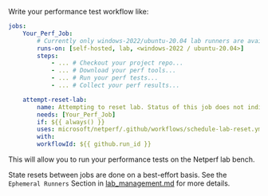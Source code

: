 
Write your performance test workflow like:
```yaml
jobs:
    Your_Perf_Job:
        # Currently only windows-2022/ubuntu-20.04 lab runners are available.
        runs-on: [self-hosted, lab, <windows-2022 / ubuntu-20.04>]
        steps:
            - ... # Checkout your project repo...
            - ... # Download your perf tools...
            - ... # Run your perf tests...
            - ... # Collect your perf results...

    attempt-reset-lab:
        name: Attempting to reset lab. Status of this job does not indicate result of lab reset. Look at job details.
        needs: [Your_Perf_Job]
        if: ${{ always() }}
        uses: microsoft/netperf/.github/workflows/schedule-lab-reset.yml@main
        with:
        workflowId: ${{ github.run_id }}
```

This will allow you to run your performance tests on the Netperf lab bench.

State resets between jobs are done on a best-effort basis. See the `Ephemeral Runners` Section in [lab_management.md](lab_management.md) for more details.
